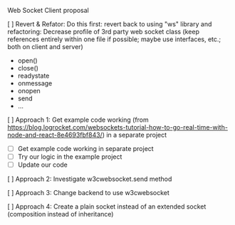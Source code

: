Web Socket Client proposal

[ ] Revert & Refator: Do this first: revert back to using "ws" library and refactoring: Decrease profile of 3rd party web socket class (keep references entirely within one file if possible; maybe use interfaces, etc.; both on client and server)
- open()
- close()
- readystate
- onmessage
- onopen
- send
- ...

[ ] Approach 1: Get example code working (from https://blog.logrocket.com/websockets-tutorial-how-to-go-real-time-with-node-and-react-8e4693fbf843/) in a separate project
- [ ] Get example code working in separate project
- [ ] Try our logic in the example project
- [ ] Update our code

[ ] Approach 2: Investigate w3cwebsocket.send method

[ ] Approach 3: Change backend to use w3cwebsocket

[ ] Approach 4: Create a plain socket instead of an extended socket (composition instead of inheritance)
